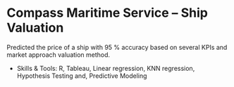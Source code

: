 # Compass Maritime Service – Ship Valuation
Predicted the price of a ship with 95 % accuracy based on several KPIs and market approach valuation method.

- Skills & Tools: R, Tableau, Linear regression, KNN regression, Hypothesis Testing and, Predictive Modeling
